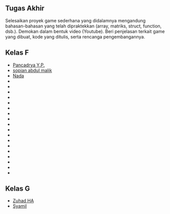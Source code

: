 ## Tugas Akhir
Selesaikan proyek game sederhana yang didalamnya mengandung bahasan-bahasan yang telah dipraktekkan (array, matriks, struct, function, dsb.). Demokan dalam bentuk video (Youtube). Beri penjelasan terkait game yang dibuat, kode yang ditulis, serta rencanga pengembangannya.

## Kelas F

- [Pancadrya Y.P.](https://github.com/pancadrya/)
- [sopian abdul malik]()
- [Nada](https://github.com/nadqz/)
- [](https://github.com/)
- [](https://github.com/)
- [](https://github.com/)
- [](https://github.com/)
- [](https://github.com/)
- [](https://github.com/)
- [](https://github.com/)
- [](https://github.com/)
- [](https://github.com/)
- [](https://github.com/)
- [](https://github.com/)
- [](https://github.com/)
- [](https://github.com/)
- [](https://github.com/)
- [](https://github.com/)
- [](https://github.com/)
- [](https://github.com/)
- [](https://github.com/)

## Kelas G

- [Zuhad HA](https://github.com/zuhadha)
- [Syamil](https://github.com/mhmmdsh)
